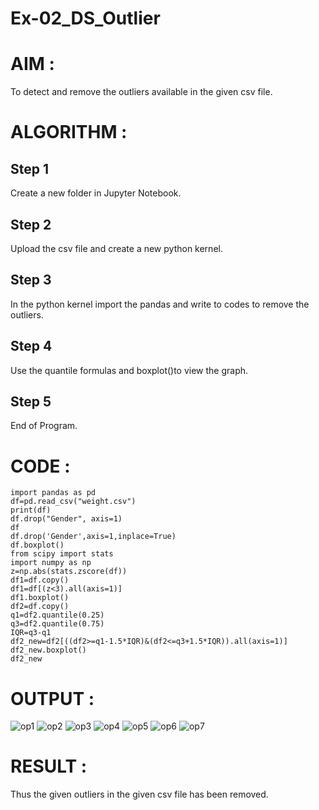 # Ex-02_DS_Outlier
# AIM :
To detect and remove the outliers available in the given csv file.

# ALGORITHM :
## Step 1
Create a new folder in Jupyter Notebook.

## Step 2
Upload the csv file and create a new python kernel.

## Step 3
In the python kernel import the pandas and write to codes to remove the outliers.

## Step 4
Use the quantile formulas and boxplot()to view the graph.

## Step 5
End of Program.

# CODE :
~~~
import pandas as pd
df=pd.read_csv("weight.csv")
print(df)
df.drop("Gender", axis=1)
df
df.drop('Gender',axis=1,inplace=True)
df.boxplot()
from scipy import stats
import numpy as np
z=np.abs(stats.zscore(df))
df1=df.copy()
df1=df[(z<3).all(axis=1)]
df1.boxplot()
df2=df.copy()
q1=df2.quantile(0.25)
q3=df2.quantile(0.75)
IQR=q3-q1
df2_new=df2[((df2>=q1-1.5*IQR)&(df2<=q3+1.5*IQR)).all(axis=1)]
df2_new.boxplot()
df2_new
~~~
# OUTPUT :
![op1](https://user-images.githubusercontent.com/95342910/162114197-0d8f704c-8a69-480a-ba09-57b8f4a3b1ce.png)
![op2](https://user-images.githubusercontent.com/95342910/162114406-55e8c1ef-5f43-4840-93ca-945131b6aa14.png)
![op3](https://user-images.githubusercontent.com/95342910/162114491-3d91d3af-09dd-459e-81aa-be0b72bdd3c5.png)
![op4](https://user-images.githubusercontent.com/95342910/162114531-689a8416-d883-48b4-b9c8-75d1dd7d99a8.png)
![op5](https://user-images.githubusercontent.com/95342910/162114554-a357f1dd-8b8f-40e5-9d97-76d0cd745e5f.png)
![op6](https://user-images.githubusercontent.com/95342910/162114578-29b67965-7b59-4163-a572-1a89ed922133.png)
![op7](https://user-images.githubusercontent.com/95342910/162114607-ed75d8d2-3368-4d87-bfc3-3b38f559a361.png)
# RESULT :
Thus the given outliers in the given csv file has been removed.

